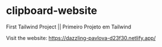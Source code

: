 # clipboard-website
First Tailwind Project || Primeiro Projeto em Tailwind

Visit the website: https://dazzling-pavlova-d23f30.netlify.app/
